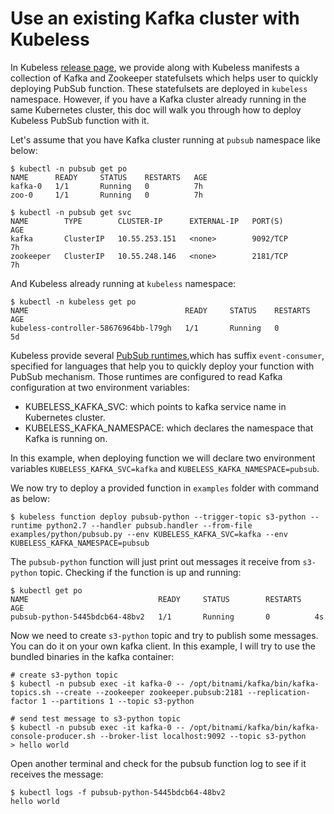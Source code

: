 # Use an existing Kafka cluster with Kubeless

In Kubeless [release page](https://github.com/kubeless/kubeless/releases), we provide along with Kubeless manifests a collection of Kafka and Zookeeper statefulsets which helps user to quickly deploying PubSub function. These statefulsets are deployed in `kubeless` namespace. However, if you have a Kafka cluster already running in the same Kubernetes cluster, this doc will walk you through how to deploy Kubeless PubSub function with it.

Let's assume that you have Kafka cluster running at `pubsub` namespace like below:

```console
$ kubectl -n pubsub get po
NAME      READY     STATUS    RESTARTS   AGE
kafka-0   1/1       Running   0          7h
zoo-0     1/1       Running   0          7h

$ kubectl -n pubsub get svc
NAME        TYPE        CLUSTER-IP      EXTERNAL-IP   PORT(S)             AGE
kafka       ClusterIP   10.55.253.151   <none>        9092/TCP            7h
zookeeper   ClusterIP   10.55.248.146   <none>        2181/TCP            7h
```

And Kubeless already running at `kubeless` namespace:

```console
$ kubectl -n kubeless get po
NAME                                   READY     STATUS    RESTARTS   AGE
kubeless-controller-58676964bb-l79gh   1/1       Running   0          5d
```

Kubeless provide several [PubSub runtimes](https://hub.docker.com/r/kubeless/),which has suffix `event-consumer`, specified for languages that help you to quickly deploy your function with PubSub mechanism. Those runtimes are configured to read Kafka configuration at two environment variables:

- KUBELESS_KAFKA_SVC: which points to kafka service name in Kubernetes cluster.
- KUBELESS_KAFKA_NAMESPACE: which declares the namespace that Kafka is running on.

In this example, when deploying function we will declare two environment variables `KUBELESS_KAFKA_SVC=kafka` and `KUBELESS_KAFKA_NAMESPACE=pubsub`.

We now try to deploy a provided function in `examples` folder with command as below:

```console
$ kubeless function deploy pubsub-python --trigger-topic s3-python --runtime python2.7 --handler pubsub.handler --from-file examples/python/pubsub.py --env KUBELESS_KAFKA_SVC=kafka --env KUBELESS_KAFKA_NAMESPACE=pubsub
```

The `pubsub-python` function will just print out messages it receive from `s3-python` topic. Checking if the function is up and running:

```console
$ kubectl get po
NAME                             READY     STATUS        RESTARTS   AGE
pubsub-python-5445bdcb64-48bv2   1/1       Running       0          4s
```

Now we need to create `s3-python` topic and try to publish some messages. You can do it on your own kafka client. In this example, I will try to use the bundled binaries in the kafka container:

```console
# create s3-python topic
$ kubectl -n pubsub exec -it kafka-0 -- /opt/bitnami/kafka/bin/kafka-topics.sh --create --zookeeper zookeeper.pubsub:2181 --replication-factor 1 --partitions 1 --topic s3-python

# send test message to s3-python topic
$ kubectl -n pubsub exec -it kafka-0 -- /opt/bitnami/kafka/bin/kafka-console-producer.sh --broker-list localhost:9092 --topic s3-python
> hello world
```

Open another terminal and check for the pubsub function log to see if it receives the message:

```console
$ kubectl logs -f pubsub-python-5445bdcb64-48bv2
hello world
```
